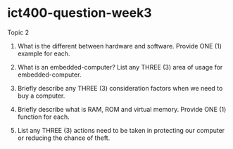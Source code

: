 # ict400-question-week3

Topic 2

1.	What is the different between hardware and software. Provide ONE (1) example for each. 

2.	What is an embedded-computer? List any THREE (3) area of usage for embedded-computer.

3.	Briefly describe any THREE (3) consideration factors when we need to buy a computer.

4.	Briefly describe what is RAM, ROM and virtual memory. Provide ONE (1) function for each.

5.	List any THREE (3) actions need to be taken in protecting our computer or reducing the chance of theft.

